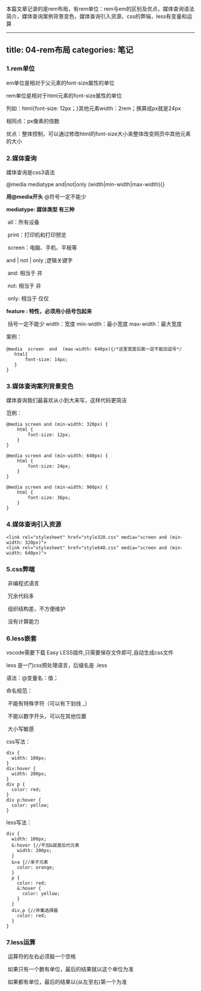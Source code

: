 本篇文章记录的是rem布局，有rem单位：rem与em的区别及优点，媒体查询语法简介，媒体查询案例背景变色，媒体查询引入资源，css的弊端，less有变量和运算

---
title: 04-rem布局
categories: 笔记
---

### 1.rem单位

em单位是相对于父元素的font-size属性的单位

rem单位是相对于html元素的font-size属性的单位

列如：html{font-size: 12px；}其他元素width：2rem；换算成px就是24px

相同点：px像素的倍数

优点：整体控制，可以通过修改html的font-size大小来整体改变网页中其他元素的大小

### 2.媒体查询

媒体查询是css3语法

@media mediatype and|not|only (width|min-width|max-width){}

**用@media开头**  @符号一定不能少

**mediatype: 媒体类型   有三种**  

​	all：所有设备

​	print：打印机和打印预览

​	screen：电脑、手机、平板等

and | not | only ;逻辑关键字

​	and: 相当于  并

​	not: 相当于  非

​	only: 相当于  仅仅

**feature  :  特性，必须用小括号包起来**

​	括号一定不能少  width：宽度  min-width：最小宽度   max-width：最大宽度

案例：

```
@media  screen  and  (max-width: 640px){/*这里宽度后面一定不能加逗号*/
​	html{
​		font-size: 14px;
​	}
}
```

### 3.媒体查询案列背景变色

媒体查询我们最喜欢从小到大来写，这样代码更简洁

范例：

```
@media screen and (min-width: 320px) {
    html {
        font-size: 12px;
    }
}

@media screen and (min-width: 640px) {
    html {
        font-size: 24px;
    }
}

@media screen and (min-width: 960px) {
    html {
        font-size: 36px;
    }
}
```

### 4.媒体查询引入资源

```
<link rel="stylesheet" href="style320.css" media="screen and (min-width: 320px)">
<link rel="stylesheet" href="style640.css" media="screen and (min-width: 640px)">
```

### 5.css弊端

​	非编程式语言

​	冗余代码多

​	组织结构差，不方便维护

​	没有计算能力

### 6.less嵌套

vscode需要下载  Easy LESS插件,只需要保存文件即可,自动生成css文件

less 是一门css预处理语言，后缀名是 .less

语法：@变量名：值；

命名规范：

​	不能有特殊字符（可以有下划线 _）

​	不能以数字开头，可以在其他位置

​	大小写敏感

css写法：

```
div {
  width: 100px;
}
div:hover {
  width: 200px;
}
div p {
  color: red;
}
div p:hover {
  color: yellow;
}
```

less写法：

```
div {
  width: 100px;
  &:hover {//不加&就是后代元素
    width: 200px;
  }
  &>a {//亲子元素
  	color: orange;
  }
  p {
    color: red;
    &:hover {
      color: yellow;
    }
  }
  div,p {//并集选择器
  	color: red;
  }
}
```

### 7.less运算

​	运算符的左右必须敲一个空格

​	如果只有一个数有单位，最后的结果就以这个单位为准

​	如果都有单位，最后的结果以(从左至右)第一个为准